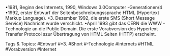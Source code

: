 •1981, Beginn des Internets, 1990, Windows 3.0Computer -Generationen/4
•1992, erster Entwurf der Seitenbeschreibungssprache HTML (Hypertext Markup Language).
•3. Dezember 1992, die erste SMS (Short Message Service) Nachricht wurde verschickt.
•April 1993 gibt das CERN die WWW -Technologie an die Public Domain. Die erste Vorabversion des 
Hypertext Transfer Protocol szur Übertragung von HTML Seiten (HTTP) erscheint.

   Tags & Topics:
   #Entwurf
   #•3.
   #Short
   #-Technologie
   #Internets
   #HTML
   #Vorabversion
   #Internet